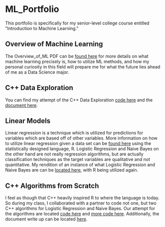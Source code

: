 # ML_Portfolio
This portfolio is specifically for my senior-level college course entitled "Introduction to Machine Learning."

## Overview of Machine Learning
The Overview_of_ML PDF can be [found here](Overview_of_ML.pdf) for more details on what machine learning precisely is, how to utilize ML methods, and how my personal curiosity in this field will prepare me for what the future lies ahead of me as a Data Science major.

## C++ Data Exploration
You can find my attempt of the C++ Data Exploration [code here](data_exploration.cpp) and the [document here](Assignment_#1.pdf).

## Linear Models
Linear regression is a technique which is utilized for predictions for variables which are based off of other variables. More information on how to utilize linear regression given a data set can be [found here](Regression.pdf) using the statistically designed language, R. Logistic Regression and Naive Bayes on the other hand are not really regression algorithms, but are actually classification techniques as the target variables are qualitative and not quantitative. My rendition of an instance of what Logistic Regression and Naive Bayes are can be [located here](Classification.pdf), with R being utilized again.

## C++ Algorithms from Scratch
I feel as though that C++ heavily inspired R to where the language is today. So during my class, I collaborated with a partner to code not one, but two C++ algorithms for Logistic Regression and Naive Bayes. Our attempt for the algorithms are located [code here](naive.cpp) and [more code here](logreg.cpp). Additionally, the document write up can be located [here](Assignment_4.pdf).
